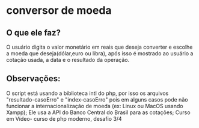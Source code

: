 # conversor de moeda
## O que ele faz?
O usuário digita o valor monetário em reais que deseja converter e escolhe a moeda que deseja(dólar,euro ou libra), após isso é mostrado ao usuário a cotação usada, a data e o resultado da operação.
## Observações:
O script está usando a biblioteca intl do php, por isso os arquivos "resultado-casoErro" e "index-casoErro" pois em alguns casos pode não funcionar a internacionalização de moeda (ex: Linux ou MacOS usando Xampp); Ele usa a API do Banco Central do Brasil para as cotações; Curso em Vídeo- curso de php moderno, desafio 3/4
